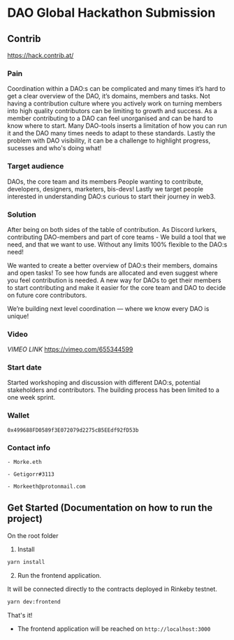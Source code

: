 # DAO Global Hackathon Submission

## Contrib

https://hack.contrib.at/

### Pain

Coordination within a DAO:s can be complicated and many times it’s hard to get a clear overview of the DAO, it’s domains, members and tasks. Not having a contribution culture where you actively work on turning members into high quality contributors can be limiting to growth and success. As a member contributing to a DAO can feel unorganised and can be hard to know where to start. Many DAO-tools inserts a limitation of how you can run it and the DAO many times needs to adapt to these standards. Lastly the problem with DAO visibility, it can be a challenge to highlight progress, sucesses and who's doing what!

### Target audience

DAOs, the core team and its members
People wanting to contribute, developers, designers, marketers, bis-devs!
Lastly we target people interested in understanding DAO:s curious to start their journey in web3.

### Solution

After being on both sides of the table of contribution. As Discord lurkers, contributing DAO-members and part of core teams - We build a tool that we need, and that we want to use. Without any limits 100% flexible to the DAO:s need!

We wanted to create a better overview of DAO:s their members, domains and open tasks! To see how funds are allocated and even suggest where you feel contribution is needed. A new way for DAOs to get their members to start contributing and make it easier for the core team and DAO to decide on future core contributors.

We’re building next level coordination — where we know every DAO is unique!

### Video

_VIMEO LINK_
https://vimeo.com/655344599

### Start date

Started workshoping and discussion with different DAO:s, potential stakeholders and contributors. The building process has been limited to a one week sprint.

### Wallet

    0x499688FD0589f3E072079d2275cB5EEdf92fD53b

### Contact info

    - Morke.eth

    - Getigorr#3113

    - Morkeeth@protonmail.com

## Get Started (Documentation on how to run the project)

On the root folder

1. Install

```sh
yarn install
```

2. Run the frontend application.

It will be connected directly to the contracts deployed in Rinkeby testnet.

```sh
yarn dev:frontend
```

That's it!

- The frontend application will be reached on `http://localhost:3000`
